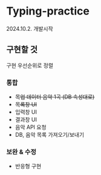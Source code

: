 # Typing-practice
2024.10.2. 개발시작

## 구현할 것
구현 우선순위로 정렬

### 통합
- ~~목업 데이터 음악 1곡 (DB 속성대로)~~
- ~~목록창 UI~~
- 입력창 UI
- 결과창 UI
- 음악 API 요청
- DB, 음악 목록 가져오기/보내기

### 보완 & 수정
- 반응형 구현